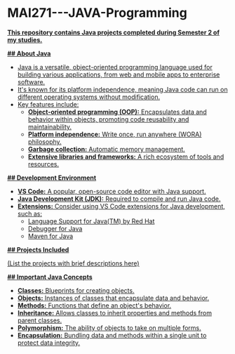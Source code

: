 # MAI271---JAVA-Programming

<a href="https://languages.abranhe.com/logos.css" rel="stylesheet">

**This repository contains Java projects completed during Semester 2 of my studies.**

**## About Java**

* Java is a versatile, object-oriented programming language used for building various applications, from web and mobile apps to enterprise software.
* It's known for its platform independence, meaning Java code can run on different operating systems without modification.
* Key features include:
    - **Object-oriented programming (OOP):** Encapsulates data and behavior within objects, promoting code reusability and maintainability.
    - **Platform independence:** Write once, run anywhere (WORA) philosophy.
    - **Garbage collection:** Automatic memory management.
    - **Extensive libraries and frameworks:** A rich ecosystem of tools and resources.

**## Development Environment**

* **VS Code:** A popular, open-source code editor with Java support.
* **Java Development Kit (JDK):** Required to compile and run Java code.
* **Extensions:** Consider using VS Code extensions for Java development, such as:
    - Language Support for Java(TM) by Red Hat
    - Debugger for Java
    - Maven for Java

**## Projects Included**

(List the projects with brief descriptions here)

**## Important Java Concepts**

* **Classes:** Blueprints for creating objects.
* **Objects:** Instances of classes that encapsulate data and behavior.
* **Methods:** Functions that define an object's behavior.
* **Inheritance:** Allows classes to inherit properties and methods from parent classes.
* **Polymorphism:** The ability of objects to take on multiple forms.
* **Encapsulation:** Bundling data and methods within a single unit to protect data integrity.

